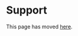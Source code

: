 # Support

This page has moved [here](https://github.com/microsoft/AirSim/blob/main/docs/SUPPORT.md).
